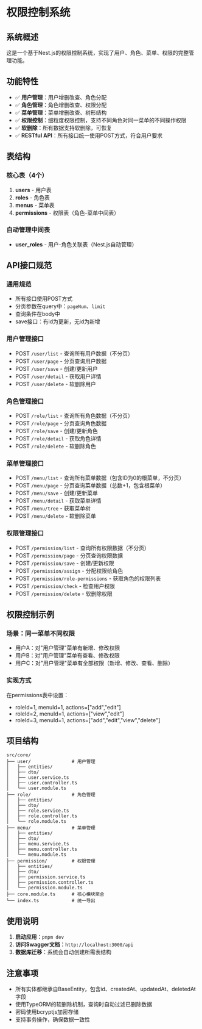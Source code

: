# 权限控制系统

## 系统概述

这是一个基于Nest.js的权限控制系统，实现了用户、角色、菜单、权限的完整管理功能。

## 功能特性

- ✅ **用户管理**：用户增删改查、角色分配
- ✅ **角色管理**：角色增删改查、权限分配
- ✅ **菜单管理**：菜单增删改查、树形结构
- ✅ **权限控制**：细粒度权限控制，支持不同角色对同一菜单的不同操作权限
- ✅ **软删除**：所有数据支持软删除，可恢复
- ✅ **RESTful API**：所有接口统一使用POST方式，符合用户要求

## 表结构

### 核心表（4个）

1. **users** - 用户表
2. **roles** - 角色表
3. **menus** - 菜单表
4. **permissions** - 权限表（角色-菜单中间表）

### 自动管理中间表

- **user_roles** - 用户-角色关联表（Nest.js自动管理）

## API接口规范

### 通用规范
- 所有接口使用POST方式
- 分页参数在query中：`pageNum`、`limit`
- 查询条件在body中
- save接口：有id为更新，无id为新增

### 用户管理接口
- POST `/user/list` - 查询所有用户数据（不分页）
- POST `/user/page` - 分页查询用户数据
- POST `/user/save` - 创建/更新用户
- POST `/user/detail` - 获取用户详情
- POST `/user/delete` - 软删除用户

### 角色管理接口
- POST `/role/list` - 查询所有角色数据（不分页）
- POST `/role/page` - 分页查询角色数据
- POST `/role/save` - 创建/更新角色
- POST `/role/detail` - 获取角色详情
- POST `/role/delete` - 软删除角色

### 菜单管理接口
- POST `/menu/list` - 查询所有菜单数据（包含ID为0的根菜单，不分页）
- POST `/menu/page` - 分页查询菜单数据（总数+1，包含根菜单）
- POST `/menu/save` - 创建/更新菜单
- POST `/menu/detail` - 获取菜单详情
- POST `/menu/tree` - 获取菜单树
- POST `/menu/delete` - 软删除菜单

### 权限管理接口
- POST `/permission/list` - 查询所有权限数据（不分页）
- POST `/permission/page` - 分页查询权限数据
- POST `/permission/save` - 创建/更新权限
- POST `/permission/assign` - 分配权限给角色
- POST `/permission/role-permissions` - 获取角色的权限列表
- POST `/permission/check` - 检查用户权限
- POST `/permission/delete` - 软删除权限

## 权限控制示例

### 场景：同一菜单不同权限
- 用户A：对"用户管理"菜单有新增、修改权限
- 用户B：对"用户管理"菜单有查看、修改权限
- 用户C：对"用户管理"菜单有全部权限（新增、修改、查看、删除）

### 实现方式
在permissions表中设置：
- roleId=1, menuId=1, actions=["add","edit"]
- roleId=2, menuId=1, actions=["view","edit"]
- roleId=3, menuId=1, actions=["add","edit","view","delete"]

## 项目结构

```
src/core/
├── user/               # 用户管理
│   ├── entities/
│   ├── dto/
│   ├── user.service.ts
│   ├── user.controller.ts
│   └── user.module.ts
├── role/               # 角色管理
│   ├── entities/
│   ├── dto/
│   ├── role.service.ts
│   ├── role.controller.ts
│   └── role.module.ts
├── menu/               # 菜单管理
│   ├── entities/
│   ├── dto/
│   ├── menu.service.ts
│   ├── menu.controller.ts
│   └── menu.module.ts
├── permission/         # 权限管理
│   ├── entities/
│   ├── dto/
│   ├── permission.service.ts
│   ├── permission.controller.ts
│   └── permission.module.ts
├── core.module.ts      # 核心模块聚合
└── index.ts            # 统一导出
```

## 使用说明

1. **启动应用**：`pnpm dev`
2. **访问Swagger文档**：`http://localhost:3000/api`
3. **数据库迁移**：系统会自动创建所需表结构

## 注意事项

- 所有实体都继承自BaseEntity，包含id、createdAt、updatedAt、deletedAt字段
- 使用TypeORM的软删除机制，查询时自动过滤已删除数据
- 密码使用bcryptjs加密存储
- 支持事务操作，确保数据一致性